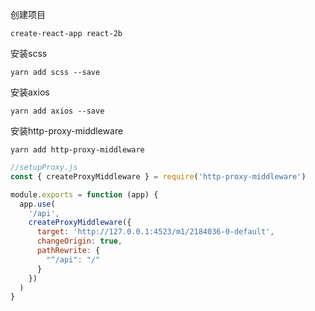 创建项目

```
create-react-app react-2b
```

安装scss

```
yarn add scss --save
```

安装axios

```
yarn add axios --save
```

安装http-proxy-middleware

```
yarn add http-proxy-middleware
```

```js
//setupProxy.js
const { createProxyMiddleware } = require('http-proxy-middleware')

module.exports = function (app) {
  app.use(
    '/api',
    createProxyMiddleware({
      target: 'http://127.0.0.1:4523/m1/2184036-0-default',
      changeOrigin: true,
      pathRewrite: {
        "^/api": "/"
      }
    })
  )
}
```

